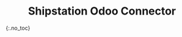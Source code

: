 <h1 align="center"> Shipstation Odoo Connector </h1>
{:.no_toc}

<!-- {% include_relative overview/index.md %}
{% include_relative installation/index.md %} -->
